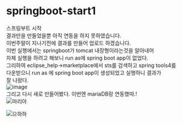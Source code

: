 # springboot-start1
스프링부트 시작  
결과만을 만들었을뿐 아직 연동을 하지 못하였습니다.   
이번주말이 지나기전에 결과를 만들어 업로드 하겠습니다.  
이번 실행에서는 springboot가 tomcat 내장형이라는것을 알아내어  
자체 실행을 하려고 해보니 run as에 spring boot app이 없었다.  
그리하여 eclipse_help->marketplace에서 sts를 검색하고 spring tools4를   
다운받으니 run as 에 spring boot app이 생성되었고 실행하니 결과가  
잘 나왔다.  
![image](https://user-images.githubusercontent.com/58061933/106146940-a1b90280-61ba-11eb-9966-30e4b89e14ce.png)  
그리고 다시 새로 만들어봤다. 이번엔 mariaDB랑 연동했따.!  
![마리아](https://user-images.githubusercontent.com/58061933/106716094-56cb3f00-6641-11eb-805d-aa3620220676.PNG)  

![으하하](https://user-images.githubusercontent.com/58061933/106716086-5468e500-6641-11eb-95ac-742c2af685f9.PNG)  
